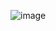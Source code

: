 ![image](https://github.com/jigarsiddhpura/Internship-Portal/assets/95428432/d183a37d-f0c0-47a7-9006-91ab027b2009)
